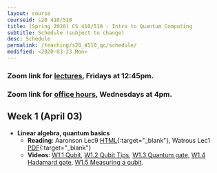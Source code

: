 ```yaml
---
layout: course
courseid: s20 410/510
title: (Spring 2020) CS 410/510 - Intro to Quantum Computing
subtitle: Schedule (subject to change)
desc: Schedule
permalink: /teaching/s20_4510_qc/schedule/
modified: <2020-03-23 Mon>
---
```

### Zoom link for [lectures](https://pdx.zoom.us/j/202985828), Fridays at 12:45pm. 
### Zoom link for [office hours](https://pdx.zoom.us/j/168363185), Wednesdays at 4pm. 

## Week 1 (April 03) 
* **Linear algebra, quantum basics**
    *  **Reading**: Aaronson Lec9 [HTML](http://www.scottaaronson.com/democritus/lec9.html){:target="_blank"}, Watrous Lec1 [PDF](https://cs.uwaterloo.ca/~watrous/CPSC519/LectureNotes/01.pdf){:target="_blank"}
    *  **Videos**: [W1.1 Qubit](https://www.youtube.com/watch?v=X2q1PuI2RFI), [W1.2 Qubit Tips](https://www.youtube.com/watch?v=Jo-RZ27o3Uw), [W1.3 Quantum gate](http://www.youtube.com/watch?v=JDDSjsQLv80), [W1.4 Hadamard gate](http://www.youtube.com/watch?v=x6gOp_o7Bi8), [W1.5 Measuring a qubit](http://www.youtube.com/watch?v=SMbh0GgCN7I). 
